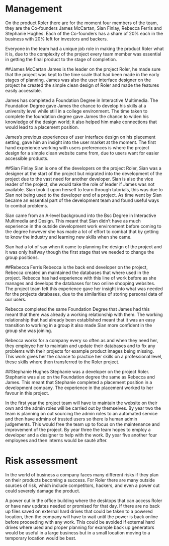 Management
===========================

On the product Roler there are for the moment four members of the team, they are the Co-founders James McCartan, Sian Finlay, Rebecca Ferris and Stephanie Hughes. Each of the Co-founders has a share of 20% each in the business with 20% left for investors and backers.

Everyone in the team had a unique job role in making the product Roler what it is, due to the complexity of the project every team member was essential in getting the final product to the stage of completion. 


##James McCartan
James is the leader on the project Roler, he made sure that the project was kept to the time scale that had been made in the early stages of planning. James was also the user interface designer on the project he created the simple clean design of Roler and made the features easily accessible.

James has completed a Foundation Degree in Interactive Multimedia. The Foundation Degree gave James the chance to develop his skills at a university level while still in a college environment. The time taken to complete the foundation degree gave James the chance to widen his knowledge of the design world; it also helped him make connections that would lead to a placement position.

James’s previous experiences of user interface design on his placement setting, gave him an insight into the user market at the moment. The first hand experience working with users preferences is where the project design for a simple clean website came from, due to users want for easier accessible products.



##Sian Finlay
Sian is one of the developers on the project Roler, Sian was a designer at the start of the project but migrated into the development of the project due to the vast need for another developer. Sian is also the vice leader of the project, she would take the role of leader if James was not available. Sian took it upon herself to learn through tutorials, this was due to Sian not being used to the developer end of a project. As time went by Sian became an essential part of the development team and found useful ways to combat problems.

Sian came from an A-level background into the Bsc Degree in Interactive Multimedia and Design. This meant that Sian didn’t have as much experience in the outside development work environment before coming to the degree however she has made a lot of effort to combat that by getting to know the industry and learning new skills when she came.

Sian had a lot of say when it came to planning the design of the project and it was only halfway though the first stage that we needed to change the group positions. 



##Rebecca Ferris
Rebecca is the back end developer on the project, Rebecca created an maintained the databases that where used in the project. Rebecca has had experience with this line of work before as she manages and develops the databases for two online shopping websites. The project team felt this experience gave her insight into what was needed for the projects databases, due to the similarities of storing personal data of our users.

Rebecca completed the same Foundation Degree that James had this meant that there was already a working relationship with them. The working relationship that had already been established meant that it was an easy transition to working in a group it also made Sian more confident in the group she was joining.

Rebecca works for a company every so often as and when they need her, they employee her to maintain and update their databases and to fix any problems with their projects for example product images being missing. This work gives her the chance to practice her skills on a professional level, these skills where then transferred to the Roler project.



##Stephanie Hughes
Stephanie was a developer on the project Roler. Stephanie was also on the Foundation degree the same as Rebecca and James. This meant that Stephanie completed a placement position in a development company. The experience in the placement worked to her favour in this project.




In the first year the project team will have to maintain the website on their own and the admin roles will be carried out by themselves. By year two the team is planning on out sourcing the admin roles to an automated service and then have admins of trusted users so there is human admin judgements. This would free the team up to focus on the maintenance and improvement of the project. By year three the team hopes to employ a developer and a designer to help with the work. By year five another four employees and then interns would be sauté after. 

Risk assessment
===========================

In the world of business a company faces many different risks if they plan on their products becoming a success. For Roler there are many outside sources of risk, which include competitors, hackers, and even a power cut could severely damage the product.

A power cut in the office building where the desktops that can access Roler or have new updates needed or promised for that day. If there are no back up files saved on external hard drives that could be taken to a powered location, then the company will have to wait until the power is back online before proceeding with any work. This could be avoided if external hard drives where used and proper planning for example back up generators would be useful in a large business but in a small location moving to a temporary location would be best. 
